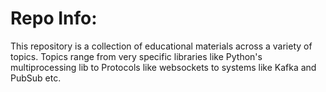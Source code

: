 # Repo Info: 
This repository is a collection of educational materials across a variety of topics. Topics range from very specific libraries like Python's multiprocessing lib to Protocols like websockets to systems like Kafka and PubSub etc.
